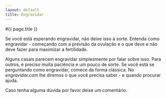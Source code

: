 ```yaml
---
layout: default
title: Engravidar
---
```


#{{ page.title }}

Se você está esperando engravidar, não deixe isso à sorte. Entenda como engravidar - começando com a previsão da ovulação e o que deve e não deve fazer para maximizar a fertilidade.

Alguns casais parecem engravidar simplesmente por falar sobre isso. Para outros, é preciso muita paciência e um pouco de sorte. Se você está se perguntando como engravidar, comece da forma clássica. No _engravidar.com_ lhe diremos o que você precisa saber - e quando procurar ajuda.

Caso tenha alguma dúvida por favor deixe um comentário.
